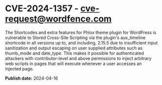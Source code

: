 # CVE-2024-1357 - cve-request@wordfence.com

The Shortcodes and extra features for Phlox theme plugin for WordPress is vulnerable to Stored Cross-Site Scripting via the plugin's aux_timeline shortcode in all versions up to, and including, 2.15.5 due to insufficient input sanitization and output escaping on user supplied attributes such as thumb_mode and date_type. This makes it possible for authenticated attackers with contributor-level and above permissions to inject arbitrary web scripts in pages that will execute whenever a user accesses an injected page.

**Publish date:** 2024-04-16
